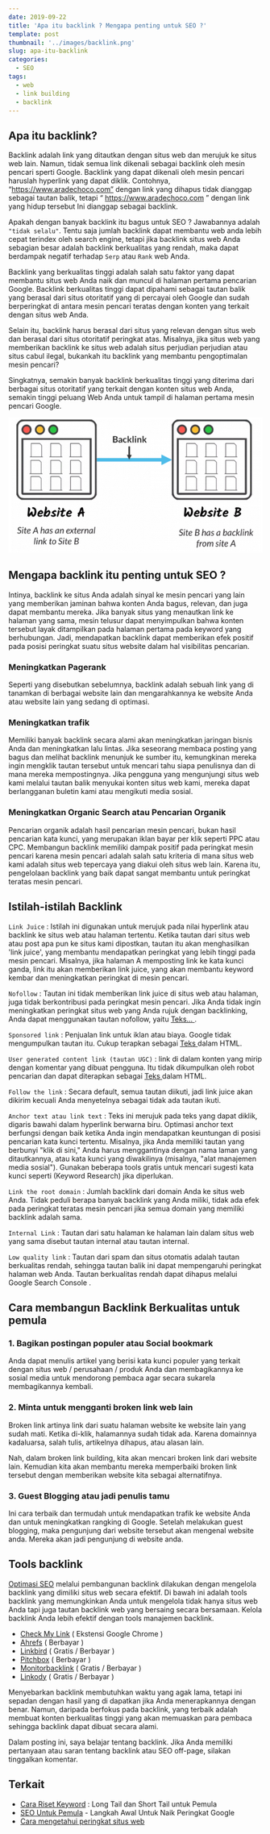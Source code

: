 ```yaml
---
date: 2019-09-22
title: 'Apa itu backlink ? Mengapa penting untuk SEO ?'
template: post
thumbnail: '../images/backlink.png'
slug: apa-itu-backlink
categories:
  - SEO
tags:
  - web
  - link building
  - backlink
---
```


## Apa itu backlink?

Backlink adalah link yang ditautkan dengan situs web dan merujuk ke situs web lain. Namun, tidak semua link dikenali sebagai backlink oleh mesin pencari sperti Google. Backlink yang dapat dikenali oleh mesin pencari haruslah hyperlink yang dapat diklik. Contohnya, “https://www.aradechoco.com” dengan link yang dihapus tidak dianggap sebagai tautan balik, tetapi “ https://www.aradechoco.com ” dengan link yang hidup tersebut Ini dianggap sebagai backlink.

Apakah dengan banyak backlink itu bagus untuk SEO ? Jawabannya adalah `"tidak selalu"`. Tentu saja jumlah backlink dapat membantu web anda lebih cepat terindex oleh search engine, tetapi jika backlink situs web Anda sebagian besar adalah backlink berkualitas yang rendah, maka dapat berdampak negatif terhadap `Serp` atau `Rank` web Anda.

Backlink yang berkualitas tinggi adalah salah satu faktor yang dapat membantu situs web Anda naik dan muncul di halaman pertama pencarian Google. Backlink berkualitas tinggi dapat dipahami sebagai tautan balik yang berasal dari situs otoritatif yang di percayai oleh Google dan sudah berperingkat di antara mesin pencari teratas dengan konten yang terkait dengan situs web Anda.

Selain itu, backlink harus berasal dari situs yang relevan dengan situs web dan berasal dari situs otoritatif peringkat atas. Misalnya, jika situs web yang memberikan backlink ke situs web adalah situs perjudian perjudian atau situs cabul ilegal, bukankah itu backlink yang membantu pengoptimalan mesin pencari?

Singkatnya, semakin banyak backlink berkualitas tinggi yang diterima dari berbagai situs otoritatif yang terkait dengan konten situs web Anda, semakin tinggi peluang Web Anda untuk tampil di halaman pertama mesin pencari Google.


![](../images/gambar-backlink.png)


## Mengapa backlink itu penting untuk SEO ?

Intinya, backlink ke situs Anda adalah sinyal ke mesin pencari yang lain yang memberikan jaminan bahwa konten Anda bagus, relevan, dan juga dapat membantu mereka. Jika banyak situs yang menautkan link ke halaman yang sama, mesin telusur dapat menyimpulkan bahwa konten tersebut layak ditampilkan pada halaman pertama pada keyword yang berhubungan.
Jadi, mendapatkan backlink dapat memberikan efek positif pada posisi peringkat suatu situs website dalam hal visibilitas pencarian.

### Meningkatkan Pagerank

Seperti yang disebutkan sebelumnya, backlink adalah sebuah link yang di tanamkan di berbagai website lain dan mengarahkannya ke website Anda atau website lain yang sedang di optimasi. 


### Meningkatkan trafik
Memiliki banyak backlink secara alami akan meningkatkan jaringan bisnis Anda dan meningkatkan lalu lintas. Jika seseorang membaca posting yang bagus dan melihat backlink menunjuk ke sumber itu, kemungkinan mereka ingin mengklik tautan tersebut untuk mencari tahu siapa penulisnya dan di mana mereka mempostingnya. Jika pengguna yang mengunjungi situs web kami melalui tautan balik menyukai konten situs web kami, mereka dapat berlangganan buletin kami atau mengikuti media sosial.


### Meningkatkan Organic Search atau Pencarian Organik 
Pencarian organik adalah hasil pencarian mesin pencari, bukan hasil pencarian kata kunci, yang merupakan iklan bayar per klik seperti PPC atau CPC. Membangun backlink memiliki dampak positif pada peringkat mesin pencari karena mesin pencari adalah salah satu kriteria di mana situs web kami adalah situs web tepercaya yang diakui oleh situs web lain. Karena itu, pengelolaan backlink yang baik dapat sangat membantu untuk peringkat teratas mesin pencari.


## Istilah-istilah Backlink

`Link Juice` : Istilah ini digunakan untuk merujuk pada nilai hyperlink atau backlink ke situs web atau halaman tertentu. Ketika tautan dari situs web atau post apa pun ke situs kami dipostkan, tautan itu akan menghasilkan 'link juice', yang membantu mendapatkan peringkat yang lebih tinggi pada mesin pencari. Misalnya, jika halaman A memposting link ke kata kunci ganda, link itu akan memberikan link juice, yang akan membantu keyword kembar dan meningkatkan peringkat di mesin pencari.
 

`Nofollow` : Tautan ini tidak memberikan link juice di situs web atau halaman, juga tidak berkontribusi pada peringkat mesin pencari. Jika Anda tidak ingin meningkatkan peringkat situs web yang Anda rujuk dengan backlinking, Anda dapat menggunakan tautan nofollow, yaitu <a href="http://www.website.com" rel="nofollow"> Teks... </a>.
 

`Sponsored link` : Penjualan link untuk iklan atau biaya. Google tidak mengumpulkan tautan itu. Cukup terapkan sebagai <a href="http://www.website.com" rel="sponsored"> Teks </a> dalam HTML.
 

`User generated content link (tautan UGC)` : link di dalam konten yang mirip dengan komentar yang dibuat pengguna. Itu tidak dikumpulkan oleh robot pencarian dan dapat diterapkan sebagai <a href="http://www.website.com" rel="ugc"> Teks </a> dalam HTML.
 

`Follow the link` : Secara default, semua tautan diikuti, jadi link juice akan dikirim kecuali Anda menyetelnya sebagai tidak ada tautan ikuti.
 

`Anchor text atau link text` : Teks ini merujuk pada teks yang dapat diklik, digaris bawahi dalam hyperlink berwarna biru. Optimasi anchor text berfungsi dengan baik ketika Anda ingin mendapatkan keuntungan di posisi pencarian kata kunci tertentu. Misalnya, jika Anda memiliki tautan yang berbunyi "klik di sini," Anda harus menggantinya dengan nama laman yang ditautkannya, atau kata kunci yang diwakilinya (misalnya, "alat manajemen media sosial"). Gunakan beberapa tools gratis untuk mencari sugesti kata kunci seperti (Keyword Research) jika diperlukan.
 

`Link the root domain` : Jumlah backlink dari domain Anda ke situs web Anda. Tidak peduli berapa banyak backlink yang Anda miliki, tidak ada efek pada peringkat teratas mesin pencari jika semua domain yang memiliki backlink adalah sama.
 

`Internal Link` : Tautan dari satu halaman ke halaman lain dalam situs web yang sama disebut tautan internal atau tautan internal.
 

`Low quality link` : Tautan dari spam dan situs otomatis adalah tautan berkualitas rendah, sehingga tautan balik ini dapat mempengaruhi peringkat halaman web Anda. Tautan berkualitas rendah dapat dihapus melalui Google Search Console .


## Cara membangun Backlink Berkualitas untuk pemula

### 1. Bagikan postingan populer atau Social bookmark
Anda dapat menulis artikel yang berisi kata kunci populer yang terkait dengan situs web / perusahaan / produk Anda dan membagikannya ke sosial media untuk mendorong pembaca agar secara sukarela membagikannya kembali.

### 2. Minta untuk mengganti broken link web lain

Broken link artinya link dari suatu halaman website ke website lain yang sudah mati. Ketika di-klik, halamannya sudah tidak ada. Karena domainnya kadaluarsa, salah tulis, artikelnya dihapus, atau alasan lain.

Nah, dalam broken link building, kita akan mencari broken link dari website lain. Kemudian kita akan membantu mereka memperbaiki broken link tersebut dengan memberikan website kita sebagai alternatifnya.

### 3. Guest Blogging atau jadi penulis tamu

Ini cara terbaik dan termudah untuk mendapatkan trafik ke website Anda dan untuk meningkatkan rangking di Google.
Setelah melakukan guest blogging, maka pengunjung dari website tersebut akan mengenal website anda. Mereka akan jadi pengunjung di website anda.

## Tools backlink

[Optimasi SEO](https://www.aradechoco.com/SEO-untuk-pemula/) melalui pembangunan backlink dilakukan dengan mengelola backlink yang dimiliki situs web secara efektif. Di bawah ini adalah tools backlink yang memungkinkan Anda untuk mengelola tidak hanya situs web Anda tapi juga tautan backlink web yang bersaing secara bersamaan. Kelola backlink Anda lebih efektif dengan tools manajemen backlink.

- [Check My Link](https://chrome.google.com/webstore/detail/check-my-links/ojkcdipcgfaekbeaelaapakgnjflfglf) ( Ekstensi Google Chrome )
- [Ahrefs](https://www.ahrefs.com/) ( Berbayar )
- [Linkbird](https://www.linkbird.com/en/) ( Gratis / Berbayar )
- [Pitchbox](http://pitchbox.com/) ( Berbayar )
- [Monitorbacklink](https://monitorbacklinks.com/) ( Gratis / Berbayar )
- [Linkody](https://www.linkody.com/) ( Gratis / Berbayar )

Menyebarkan backlink membutuhkan waktu yang agak lama, tetapi ini sepadan dengan hasil yang di dapatkan jika Anda menerapkannya dengan benar. Namun, daripada berfokus pada backlink, yang terbaik adalah membuat konten berkualitas tinggi yang akan memuaskan para pembaca sehingga backlink dapat dibuat secara alami.

Dalam posting ini, saya belajar tentang backlink. Jika Anda memiliki pertanyaan atau saran tentang backlink atau SEO off-page, silakan tinggalkan komentar.


## Terkait 

- [Cara Riset Keyword](https://www.aradechoco.com/cara-riset-keyword-untuk-pemula/) : Long Tail dan Short Tail untuk Pemula
- [SEO Untuk Pemula](https://www.aradechoco.com/SEO-untuk-pemula/) - Langkah Awal Untuk Naik Peringkat Google 
- [Cara mengetahui peringkat situs web](https://www.aradechoco.com/cara-mengetahui-peringkat-situs-web/)


